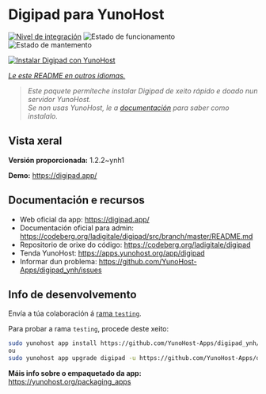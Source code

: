 <!--
NOTA: Este README foi creado automáticamente por <https://github.com/YunoHost/apps/tree/master/tools/readme_generator>
NON debe editarse manualmente.
-->

# Digipad para YunoHost

[![Nivel de integración](https://dash.yunohost.org/integration/digipad.svg)](https://ci-apps.yunohost.org/ci/apps/digipad/) ![Estado de funcionamento](https://ci-apps.yunohost.org/ci/badges/digipad.status.svg) ![Estado de mantemento](https://ci-apps.yunohost.org/ci/badges/digipad.maintain.svg)

[![Instalar Digipad con YunoHost](https://install-app.yunohost.org/install-with-yunohost.svg)](https://install-app.yunohost.org/?app=digipad)

*[Le este README en outros idiomas.](./ALL_README.md)*

> *Este paquete permíteche instalar Digipad de xeito rápido e doado nun servidor YunoHost.*  
> *Se non usas YunoHost, le a [documentación](https://yunohost.org/install) para saber como instalalo.*

## Vista xeral



**Versión proporcionada:** 1.2.2~ynh1

**Demo:** <https://digipad.app/>
## Documentación e recursos

- Web oficial da app: <https://digipad.app/>
- Documentación oficial para admin: <https://codeberg.org/ladigitale/digipad/src/branch/master/README.md>
- Repositorio de orixe do código: <https://codeberg.org/ladigitale/digipad>
- Tenda YunoHost: <https://apps.yunohost.org/app/digipad>
- Informar dun problema: <https://github.com/YunoHost-Apps/digipad_ynh/issues>

## Info de desenvolvemento

Envía a túa colaboración á [rama `testing`](https://github.com/YunoHost-Apps/digipad_ynh/tree/testing).

Para probar a rama `testing`, procede deste xeito:

```bash
sudo yunohost app install https://github.com/YunoHost-Apps/digipad_ynh/tree/testing --debug
ou
sudo yunohost app upgrade digipad -u https://github.com/YunoHost-Apps/digipad_ynh/tree/testing --debug
```

**Máis info sobre o empaquetado da app:** <https://yunohost.org/packaging_apps>
